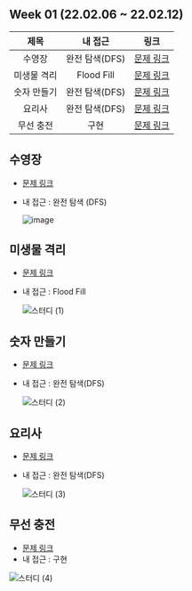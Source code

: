 ## Week 01 (22.02.06 ~ 22.02.12)
| 제목 | 내 접근 | 링크 |
| :---: | :---: | :---: |
| 수영장 | 완전 탐색(DFS) | [문제 링크](https://swexpertacademy.com/main/code/problem/problemDetail.do?contestProbId=AV5PpFQaAQMDFAUq) |
| 미생물 격리 | Flood Fill | [문제 링크](https://swexpertacademy.com/main/code/problem/problemDetail.do?contestProbId=AV597vbqAH0DFAVl)
| 숫자 만들기 | 완전 탐색(DFS) | [문제 링크](https://swexpertacademy.com/main/code/problem/problemDetail.do?contestProbId=AWIeRZV6kBUDFAVH)
| 요리사 | 완전 탐색(DFS) | [문제 링크](https://swexpertacademy.com/main/code/problem/problemDetail.do?contestProbId=AWIeUtVakTMDFAVH)
| 무선 충전 | 구현 | [문제 링크](https://swexpertacademy.com/main/code/problem/problemDetail.do?contestProbId=AWXRDL1aeugDFAUo)

## 수영장
- [문제 링크](https://swexpertacademy.com/main/code/problem/problemDetail.do?contestProbId=AV5PpFQaAQMDFAUq)
- 내 접근 : 완전 탐색 (DFS)

    ![image](https://user-images.githubusercontent.com/75352656/221358353-711132e3-29da-423b-b8eb-c6d686aaab6b.png)

## 미생물 격리
- [문제 링크](https://swexpertacademy.com/main/code/problem/problemDetail.do?contestProbId=AV597vbqAH0DFAVl)
- 내 접근 : Flood Fill
    
    ![스터디 (1)](https://user-images.githubusercontent.com/75352656/221358445-adf9ece6-653d-4837-a819-cf51f8c7e659.png)

## 숫자 만들기
- [문제 링크](https://swexpertacademy.com/main/code/problem/problemDetail.do?contestProbId=AWIeRZV6kBUDFAVH)
- 내 접근 : 완전 탐색(DFS)
    
    ![스터디 (2)](https://user-images.githubusercontent.com/75352656/221358480-db240331-dcb9-4a31-9cdc-8ef972191bcf.png)

## 요리사
- [문제 링크](https://swexpertacademy.com/main/code/problem/problemDetail.do?contestProbId=AWIeUtVakTMDFAVH)
- 내 접근 : 완전 탐색(DFS)
    
    ![스터디 (3)](https://user-images.githubusercontent.com/75352656/221358551-e4f246c1-9486-49e4-a149-3d3b63d21470.png)
## 무선 충전
- [문제 링크](https://swexpertacademy.com/main/code/problem/problemDetail.do?contestProbId=AWXRDL1aeugDFAUo)
- 내 접근 : 구현
    
![스터디 (4)](https://user-images.githubusercontent.com/75352656/221358554-b0f13279-1e3a-4c17-9133-99010a161edb.png)
